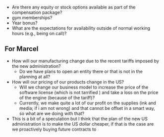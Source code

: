 - Are there any equity or stock options available as part of the compensation package?
- gym memberships?
- Year bonus?
- What are the expectations for availability outside of normal working hours (e.g., being on call)?



## For Marcel
- How will our manufacturing change due to the recent tariffs imposed by the new administration?
	- Do we have plans to open an entity there or that is not in the planning at all?
- How will our pricing of our products change in the US?
	- Will we change our business model to increase the price of the software license (which is not tarrified ) and take a loss on the price of the engine (because of the tariff)?
	- Currently, we make quite a lot of our profit on the supplies (ink and media; if i am not wrong) and that cannot be offset in a smart way, so what are we doing with that?
- This is a bit of a speculation but I think that the plan of the new US administration is to make the US dollar cheaper, if that is the case are we proactively buying future contracts to  